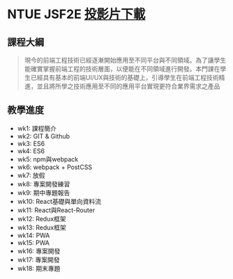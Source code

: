 # NTUE JSF2E [投影片下載](https://drive.google.com/drive/folders/1JTKKmR3B2vHdqSG-RRDbbARbsO6dMGvr?usp=sharing) 

## 課程大綱
> 現今的前端工程技術已經逐漸開始應用至不同平台與不同領域。為了讓學生能確實掌握前端工程的技術層面，以便能在不同領域進行開發。本門課在學生已經具有基本的前端UI/UX與技術的基礎上，引導學生在前端工程技術精進，並且將所學之技術應用至不同的應用平台實現更符合業界需求之產品


## 教學進度
- wk1: 課程簡介
- wk2: GIT & Github
- wk3: ES6
- wk4: ES6
- wk5: npm與webpack
- wk6: webpack + PostCSS
- wk7: 放假
- wk8: 專案開發練習
- wk9: 期中專題報告
- wk10: React基礎與單向資料流
- wk11: React與React-Router
- wk12: Redux框架
- wk13: Redux框架
- wk14: PWA
- wk15: PWA
- wk16: 專案開發
- wk17: 專案開發
- wk18: 期末專題
